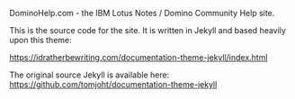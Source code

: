 DominoHelp.com - the IBM Lotus Notes / Domino Community Help site.

This is the source code for the site.  It is written in Jekyll and based heavily upon this theme:

https://idratherbewriting.com/documentation-theme-jekyll/index.html

The original source Jekyll is available here:
https://github.com/tomjoht/documentation-theme-jekyll




